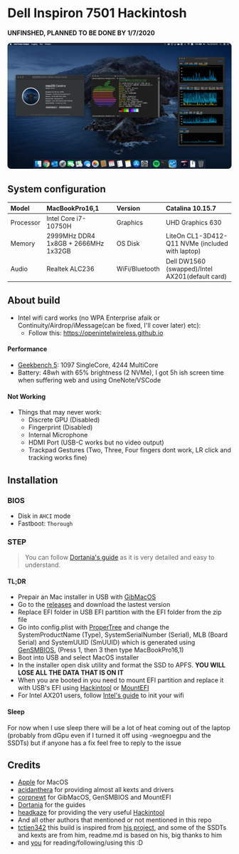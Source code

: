 # Dell Inspiron 7501 Hackintosh
<strong>UNFINSHED, PLANNED TO BE DONE BY 1/7/2020</strong>
<p>
    <img style="border-radius: 8px" src="Assets/background.png">
</p>

## System configuration

| Model     | MacBookPro16,1      | Version        | Catalina 10.15.7      |
| :-------- | :------------------ | :------------- | :------------------ |
| Processor | Intel Core i7-10750H | Graphics       | UHD Graphics 630    |
| Memory    | 2999MHz DDR4 1x8GB + 2666MHz 1x32GB  | OS Disk        | LiteOn CL1-3D412-Q11 NVMe (included with laptop) |
| Audio     | Realtek ALC236      | WiFi/Bluetooth | Dell DW1560 (swapped)/Intel AX201(default card)             |

## About build

- Intel wifi card works (no WPA Enterprise afaik or Continuity/Airdrop/iMessage(can be fixed, I'll cover later) etc):
  - Follow this: https://openintelwireless.github.io

#### Performance

- [Geekbench 5](https://browser.geekbench.com/v5/cpu/4411543): 1097 SingleCore, 4244 MultiCore
- Battery: 48wh with 65% brightness (2 NVMe), I got 5h ish screen time when suffering web and using OneNote/VSCode

#### Not Working

- Things that may never work:
  - Discrete GPU (Disabled)
  - Fingerprint (Disabled)
  - Internal Microphone
  - HDMI Port (USB-C works but no video output)
  - Trackpad Gestures (Two, Three, Four fingers dont work, LR click and tracking works fine)

## Installation

### BIOS

- Disk in `AHCI` mode
- Fastboot: `Thorough`

### STEP

> You can follow [Dortania's guide](https://dortania.github.io/OpenCore-Install-Guide/) as it is very detailed and easy to understand.

#### TL;DR

- Prepair an Mac installer in USB with [GibMacOS](https://dortania.github.io/OpenCore-Install-Guide/installer-guide/)
- Go to the [releases](https://github.com/jamieernest/Dell-Inspiron-7501-Hackintosh/releases) and download the lastest version
- Replace EFI folder in USB EFI partition with the EFI folder from the zip file
- Go into config.plist with [ProperTree](https://github.com/corpnewt/ProperTree) and change the SystemProductName (Type), SystemSerialNumber (Serial), MLB (Board Serial) and SystemUUID (SmUUID) which is generated using [GenSMBIOS.](https://github.com/corpnewt/GenSMBIOS) (Press 1, then 3 then type MacBookPro16,1)
- Boot into USB and select MacOS installer
- In the installer open disk utility and format the SSD to APFS. <strong>YOU WILL LOSE ALL THE DATA THAT IS ON IT</strong>
- When you are booted in you need to mount EFI partition and replace it with USB's EFI using [Hackintool](https://github.com/headkaze/Hackintool/releases) or [MountEFI](https://github.com/corpnewt/MountEFI)
- For Intel AX201 users, follow [Intel's guide](https://openintelwireless.github.io) to init your wifi

#### Sleep
For now when I use sleep there will be a lot of heat coming out of the laptop (probably from dGpu even if I turned it off using -wegnoegpu and the SSDTs) but if anyone has a fix feel free to reply to the issue

## Credits

- [Apple](https://apple.com/) for MacOS
- [acidanthera](https://github.com/acidanthera) for providing almost all kexts and drivers
- [corpnewt](https://github.com/corpnewt) for GibMacOS, GenSMBIOS and MountEFI
- [Dortania](https://github.com/dortania) for the guides
- [headkaze](https://github.com/headkaze) for providing the very useful [Hackintool](https://github.com/headkaze/Hackintool/releases)
- And all other authors that mentioned or not mentioned in this repo
- [tctien342](https://github.com/tctien342) this build is inspired from [his project](https://github.com/tctien342/Dell-Inspiron-7591-Hackintosh), and some of the SSDTs and kexts are from him, readme.md is based on his, big thanks to him
-  and [you](https://cdn.weeb.sh/images/rJl3BcTuG.gif) for reading/following/using this :D
